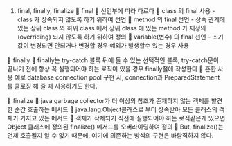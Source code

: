 1.	final, finally, finalize
	final 
	선언부에 따라 다르다
	class 의 final 사용 - class 가 상속되지 않도록 하기 위하여 선언
	method 의 final 선언 - 상속 관계에 있는 상위 class 와 하위 class 에서 상위 class 에 있는 method 가 재정의(overriding) 되지 않도록 하기 위하여 정의
	variable(변수) 의 final 선언 - 초기 값이 변경되면 안되거나 변경할 경우 예외가 발생할수 있는 경우 사용

	finally
	finally는 try-catch 블록 뒤에 둘 수 있는 선택적인 블록, try-catch문이 끝나기 전에 항상 꼭 실행되어야 하는 로직이 있을 경우 finally절에 작성한다
	흔한 사용 예로 database connection pool 구현 시, connection과 PreparedStatement 를 클로징 해 줄 때 사용하기도 한다.

	finalize
	java garbage collector가 더 이상의 참조가 존재하지 않는 객체를 발견한 순간 호출하는 메서드
	java.lang.Object클래스로 부터 상속받아 모든 클래스의 객체가 가지고 있는 메서드
	객체가 삭제되기 직전에 실행되어야 하는 로직같은게 있으면 Object 클래스에 정의된 finalize() 메서드를 오버라이딩하여 정의
	But, finalize()는 언제 호출될지 알 수 없기 때문에, 여기에 의존하는 방식의 구현은 바람직하지 않다.
